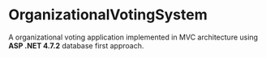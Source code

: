 # OrganizationalVotingSystem

A organizational voting application implemented in MVC architecture using **ASP .NET 4.7.2** database first approach.
